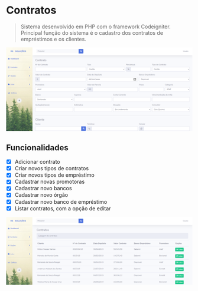 # Contratos
> Sistema desenvolvido em PHP com o framework Codeigniter. Principal função do sistema é o cadastro dos contratos de empréstimos e os clientes.

![](https://github.com/jonatasgama/contratos/blob/main/img/print.png)

## Funcionalidades
- [x] Adicionar contrato
- [x] Criar novos tipos de contratos
- [x] Criar novos tipos de empréstimo
- [x] Cadastrar novas promotoras
- [x] Cadastrar novo bancos
- [x] Cadastrar novo órgão
- [x] Cadastrar novo banco de empréstimo
- [x] Listar contratos, com a opção de editar

![](https://github.com/jonatasgama/contratos/blob/main/img/print_2.png)
